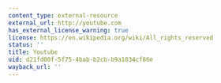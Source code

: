 ```yaml
---
content_type: external-resource
external_url: http://youtube.com
has_external_license_warning: true
license: https://en.wikipedia.org/wiki/All_rights_reserved
status: ''
title: Youtube
uid: d21fd00f-5f75-4bab-b2cb-b9a1034cf86e
wayback_url: ''
---
```

